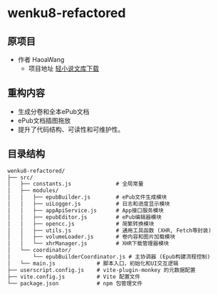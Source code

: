 # wenku8-refactored

## 原项目

- 作者 HaoaWang
  - 项目地址 [轻小说文库下载](https://greasyfork.org/zh-CN/scripts/407369-%E8%BD%BB%E5%B0%8F%E8%AF%B4%E6%96%87%E5%BA%93%E4%B8%8B%E8%BD%BD)

## 重构内容

- 生成分卷和全本ePub文档
- ePub文档插图拖放
- 提升了代码结构、可读性和可维护性。

## 目录结构

```md
wenku8-refactored/
├── src/
│   ├── constants.js              # 全局常量
│   ├── modules/
│   │   ├── epubBuilder.js        # ePub文件生成模块
│   │   ├── uiLogger.js           # 日志和进度显示模块
│   │   ├── appApiService.js      # App接口服务模块
│   │   ├── epubEditor.js         # ePub编辑器模块
│   │   ├── opencc.js             # 简繁转换模块
│   │   ├── utils.js              # 通用工具函数 (XHR, Fetch等封装)
│   │   ├── volumeLoader.js       # 卷内容和图片加载模块
│   │   └── xhrManager.js         # XHR下载管理器模块
│   └── coordinator/
│       └── epubBuilderCoordinator.js # 主协调器 (Epub构建流程控制)
│   └── main.js             # 脚本入口，初始化和UI交互逻辑
├── userscript.config.js    # vite-plugin-monkey 的元数据配置
├── vite.config.js          # Vite 配置文件
└── package.json            # npm 包管理文件
